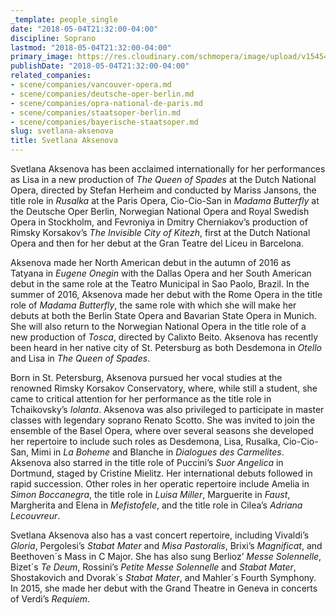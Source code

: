 ```yaml
---
_template: people_single
date: "2018-05-04T21:32:00-04:00"
discipline: Soprano
lastmod: "2018-05-04T21:32:00-04:00"
primary_image: https://res.cloudinary.com/schmopera/image/upload/v1545409169/media/webhook-uploads/1525483795171/AKSENOVA-Svetlana-TT-Fotografie-687x1030.jpg.jpg
publishDate: "2018-05-04T21:32:00-04:00"
related_companies:
- scene/companies/vancouver-opera.md
- scene/companies/deutsche-oper-berlin.md
- scene/companies/opra-national-de-paris.md
- scene/companies/staatsoper-berlin.md
- scene/companies/bayerische-staatsoper.md
slug: svetlana-aksenova
title: Svetlana Aksenova
---
```


Svetlana Aksenova has been acclaimed internationally for her performances as Lisa in a new production of *The Queen of Spades* at the Dutch National Opera, directed by Stefan Herheim and conducted by Mariss Jansons, the title role in *Rusalka* at the Paris Opera, Cio-Cio-San in *Madama Butterfly* at the Deutsche Oper Berlin, Norwegian National Opera and Royal Swedish Opera in Stockholm, and Fevroniya in Dmitry Cherniakov’s production of Rimsky Korsakov’s *The Invisible City of Kitezh*, first at the Dutch National Opera and then for her debut at the Gran Teatre del Liceu in Barcelona.

Aksenova made her North American debut in the autumn of 2016 as Tatyana in *Eugene Onegin* with the Dallas Opera and her South American debut in the same role at the Teatro Municipal in Sao Paolo, Brazil. In the summer of 2016, Aksenova made her debut with the Rome Opera in the title role of *Madama Butterfly*, the same role with which she will make her debuts at both the Berlin State Opera and Bavarian State Opera in Munich. She will also return to the Norwegian National Opera in the title role of a new production of *Tosca*, directed by Calixto Beito. Aksenova has recently been heard in her native city of St. Petersburg as both Desdemona in *Otello* and Lisa in *The Queen of Spades*.

Born in St. Petersburg, Aksenova pursued her vocal studies at the renowned Rimsky Korsakov Conservatory, where, while still a student, she came to critical attention for her performance as the title role in Tchaikovsky’s *Iolanta*. Aksenova was also privileged to participate in master classes with legendary soprano Renato Scotto. She was invited to join the ensemble of the Basel Opera, where over several seasons she developed her repertoire to include such roles as Desdemona, Lisa, Rusalka, Cio-Cio-San, Mimi in *La Boheme* and Blanche in *Dialogues des Carmelites*. Aksenova also starred in the title role of Puccini’s *Suor Angelica* in Dortmund, staged by Cristine Mielitz. Her international debuts followed in rapid succession. Other roles in her operatic repertoire include Amelia in *Simon Boccanegra*, the title role in *Luisa Miller*, Marguerite in *Faust*, Margherita and Elena in *Mefistofele*, and the title role in Cilea’s *Adriana Lecouvreur*.

Svetlana Aksenova also has a vast concert repertoire, including Vivaldi’s *Gloria*, Pergolesi’s *Stabat Mater* and *Misa Pastoralis*, Brixi’s *Magnificat*, and Beethoven´s Mass in C Major. She has also sung Berlioz’ *Messe Solennelle*, Bizet´s *Te Deum*, Rossini’s *Petite Messe Solennelle* and *Stabat Mater*, Shostakovich and Dvorak´s *Stabat Mater*, and Mahler´s Fourth Symphony. In 2015, she made her debut with the Grand Theatre in Geneva in concerts of Verdi’s *Requiem*.
